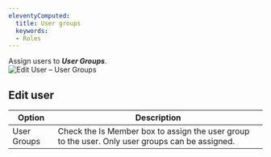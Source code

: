 ```yaml
---
eleventyComputed:
  title: User groups
  keywords:
  - Roles
---
```

Assign users to ***User Groups***.  
![Edit User – User Groups](https://webdevolutions.azureedge.net/docs/en/server/ServerOp7007.png)

## Edit user
| Option      | Description                                                                                     |
|-------------|-------------------------------------------------------------------------------------------------|
| User Groups | Check the Is Member box to assign the user group to the user. Only user groups can be assigned. |
